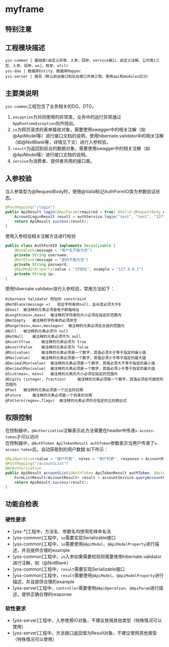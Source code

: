 # myframe

## 特别注意


## 工程模块描述

```
yss-common | 基础类(自定义异常、入参、回参、service接口、自定义注解、公共类[三层、入参、回参、ws]、枚举、util)
yss-dao | 数据库Entity、数据库Mapper 
yss-server | 服务（默认前台接口和后台接口共用工程，使用api和modules区分） 
```

## 主要类说明

`yss-common`工程包含了业务相关的DO、DTO。<br/>
1. `exception`为共同使用的异常类，业务中的运行异常通过`AppRuntimeException`向外抛出。<br/>
2. `io`为网页请求的表单接收对象，需要使用swagger中的相关注解（如@ApiModel等）进行接口文档的说明，使用hibernate.validator中的相关注解（如@NotBlank等，详情见下文）进行入参校验。<br/>
3. `result`为返回到前台的数据对象，需要使用swagger中的相关注解（如@ApiModel等）进行接口文档的说明。<br/>
4. `service`为消费者、提供者共用的接口类。<br/>

## 入参校验

当入参类型为@RequestBody时，使用@Valid标记AuthFormIO类为参数验证状态。
```java
@PostMapping("/login")
public ApiResult login(@ApiParam(required = true) @Valid @RequestBody AuthFormIO body) {
    AccountLoginResult result = authService.login("test", "test", "127");
    return ApiResult.success(result);
}
```
使用入参校验相关注解方法进行校验
```java
public class AuthFormIO implements Serializable {
    @NotBlank(message = "用户名不能为空")
    private String username;
    @NotBlank(message = "密码不能为空")
    private String password;
    @ApiModelProperty(value = "IP地址", example = "127.0.0.1")
    private String ip;
}
```


使用hibernate.validator进行入参校验，常用方法如下：
```
Hibernate Validator 附加的 constraint     
@NotBlank(message =)   验证字符串非null，且长度必须大于0     
@Email  被注释的元素必须是电子邮箱地址     
@Length(min=,max=)  被注释的字符串的大小必须在指定的范围内     
@NotEmpty   被注释的字符串的必须非空     
@Range(min=,max=,message=)  被注释的元素必须在合适的范围内
@Null   被注释的元素必须为 null     
@NotNull    被注释的元素必须不为 null     
@AssertTrue     被注释的元素必须为 true     
@AssertFalse    被注释的元素必须为 false     
@Min(value)     被注释的元素必须是一个数字，其值必须大于等于指定的最小值     
@Max(value)     被注释的元素必须是一个数字，其值必须小于等于指定的最大值     
@DecimalMin(value)  被注释的元素必须是一个数字，其值必须大于等于指定的最小值     
@DecimalMax(value)  被注释的元素必须是一个数字，其值必须小于等于指定的最大值     
@Size(max=, min=)   被注释的元素的大小必须在指定的范围内     
@Digits (integer, fraction)     被注释的元素必须是一个数字，其值必须在可接受的范围内     
@Past   被注释的元素必须是一个过去的日期     
@Future     被注释的元素必须是一个将来的日期     
@Pattern(regex=,flag=)  被注释的元素必须符合指定的正则表达式   
```

## 权限控制

在控制器中，`@Authorization`注解表示此方法需要在header中传递`x-access-token`才可以访问<br/>
在控制器中，`@AuthToken ApiTokenResult authToken`参数表示当用户传递了`x-access-token`后，自动获取到的用户数据
如下所示：
```java
@ApiOperation(value = "用户列表", notes = "用户列表", response = AccountResult.class)
@PostMapping("/accountList")
@WtAuthorization
public ApiResult accountList(@AuthToken ApiTokenResult authToken, @ApiParam(required = true) @Valid @RequestBody PageListIO<AuthFormIO> body) {
    FormListResult<AccountResult> result = accountService.queryAccountPageList(body);
    return ApiResult.success(result);
}
```



## 功能自检表

### 硬性要求

* [yss-*]工程中，方法名、参数名均使用驼峰命名法
* [yss-common]工程中，`io`需要实现Serializable接口
* [yss-common]工程中，`io`需要使用`@ApiModel`、`@ApiModelProperty`进行描述，并且提供合理的example
* [yss-common]工程中，`io`入参如果需要校验则需要使用hibernate.validator进行注解，如（@NotBlank）
* [yss-common]工程中，`result`需要实现Serializable接口
* [yss-common]工程中，`result`需要使用`@ApiModel`、`@ApiModelProperty`进行描述，并且提供合理的example
* [yss-server]工程中，`controller`需要使用`@ApiOperation`、`@ApiParam`进行描述，提供正确合理的response

### 软性要求

* [yss-server]工程中，入参使用IO对象，不建议使用其他类型（特殊情况可以使用）
* [yss-server]工程中，方法接口返回值为Result对象，不建议使用其他类型（特殊情况可以使用）


